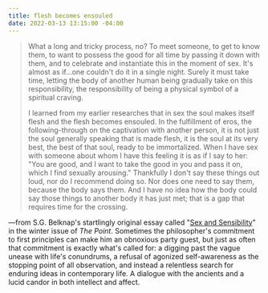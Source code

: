 ```yaml
---
title: flesh becomes ensouled
date: 2022-03-13 13:15:00 -04:00
---
```


> What a long and tricky process, no? To meet someone, to get to know them, to want to possess the good for all time by passing it down with them, and to celebrate and instantiate this in the moment of sex. It's almost as if...one couldn't do it in a single night. Surely it must take time, letting the body of another human being gradually take on this responsibility, the responsibility of being a physical symbol of a spiritual craving. 
> 
> I learned from my earlier researches that in sex the soul makes itself flesh and the flesh becomes ensouled. In the fulfillment of eros, the following-through on the captivation with another person, it is not just the soul generally speaking that is made flesh, it is the soul at its very best, the best of that soul, ready to be immortalized. When I have sex with someone about whom I have this feeling it is as if I say to her: "You are good, and I want to take the good in you and pass it on, which I find sexually arousing." Thankfully I don't say these things out loud, nor do I recommend doing so. Nor does one need to say them, because the body says them. And I have no idea how the body could say those things to another body it has just met; that is a gap that requires time for the crossing.

—from S.G. Belknap's startlingly original essay called "[Sex and Sensibility](https://thepointmag.com/examined-life/sex-and-sensibility/)" in the winter issue of *The Point*. Sometimes the philosopher's commitment to first principles can make him an obnoxious party guest, but just as often that commitment is exactly what's called for: a digging past the vague unease with life's conundrums, a refusal of agonized self-awareness as the stopping point of all observation, and instead a relentless search for enduring ideas in contemporary life. A dialogue with the ancients and a lucid candor in both intellect and affect.